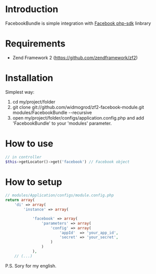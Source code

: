 # Introduction
FacebookBundle is simple integration with [Facebook php-sdk](https://github.com/facebook/php-sdk) linbrary

# Requirements

  * Zend Framework 2 (https://github.com/zendframework/zf2)

# Installation

Simplest way:

  1. cd my/project/folder
  2. git clone git://github.com/widmogrod/zf2-facebook-module.git modules/FacebookBundle --recursive
  3. open my/project/folder/configs/application.config.php and add 'FacebookBundle' to your 'modules' parameter.

# How to use

``` php
// in controller
$this->getLocator()->get('facebook') // Facebook object
```

# How to setup
``` php
// modules/Application/configs/module.config.php
return array(
    'di' => array(
        'instance' => array(

            'facebook' => array(
                'parameters' => array(
                    'config' => array(
                        'appId'  => 'your_app_id',
                        'secret' => 'your_secret',
                    )
                )
            ),
    // (...)
```


P.S. Sory for my english.


